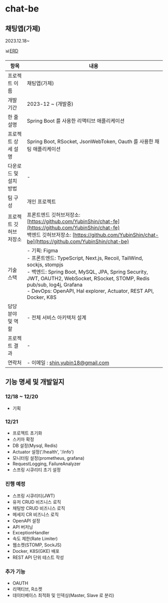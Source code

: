 # chat-be

## 채팅앱(가제)

2023.12.18~

📊[ERD](https://dbdiagram.io/d/FOW-65837c2256d8064ca06aa79e)

| 항목 | 내용 |
| --- | --- |
| 프로젝트 이름 | 채팅앱(가제) |
| 개발 기간 | 2023-12 ~ (개발중) |
| 한 줄 설명 | Spring Boot 를 사용한 리액티브 애플리케이션 |
| 프로젝트 상세 설명 | Spring Boot, RSocket, JsonWebToken, Oauth 를 사용한 채팅 애플리케이션 |
| 다운로드 및 설치 방법 | - |
| 팀 구성 | 개인 프로젝트 |
| 프로젝트 깃허브 저장소 | 프론트엔드 깃허브저장소: [https://github.com/YubinShin/chat-fe](https://github.com/YubinShin/chat-fe)<br/>백엔드 깃허브저장소: [https://github.com/YubinShin/chat-be](https://github.com/YubinShin/chat-be) |
| 기술 스택 | - 기획: Figma<br/>- 프론트엔드: TypeScript, Next.js, Recoil, TailWind, sockjs, stompjs<br/>- 백엔드: Spring Boot, MySQL, JPA,  Spring Security, JWT, OAUTH2, WebSocket, RSocket, STOMP, Redis pub/sub, log4j, Grafana<br/>- DevOps: OpenAPI, Hal explorer, Actuator, REST API, Docker, K8S |
| 담당 분야 및 역할 | - 전체 서비스 아키텍처 설계  |
| 프로젝트 결과 | - |
| 연락처 | - 이메일 : shin.yubin18@gmail.com |

## 기능 명세 및 개발일지

### 12/18 ~ 12/20 

- 기획

### 12/21 

- 프로젝트 초기화
- 스키마 확정
- DB 설정(Mysql, Redis)
- Actuator 설정('/health', '/info')
- 모니터링 설정(prometheus, grafana)
- RequestLogging, FailureAnalyzer
- 스프링 시큐리티 초기 설정 

### 진행 예정

- 스프링 시큐리티(JWT)
- 유저 CRUD 비즈니스 로직
- 채팅방 CRUD 비즈니스 로직
- 메세지 CR 비즈니스 로직
- OpenAPI 설정
- API 버저닝
- ExceptionHandler
- 속도 제한(Rate Limiter)
- 웹소켓(STOMP, SockJS)
- Docker, K8S(GKE) 배포
- REST API 단위 테스트 작성

### 추가 기능

- OAUTH
- 리액티브, R소켓
- 데이터베이스 최적화 및 인덱싱(Master, Slave 로 분리)
